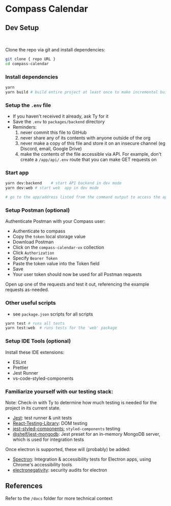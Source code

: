 # Compass Calendar

## Dev Setup

<br>

Clone the repo via git and install dependencies:

```bash
git clone { repo URL }
cd compass-calendar
```

### Install dependencies

```bash
yarn
yarn build # build entire project at least once to make incremental builds easier
```

### Setup the `.env` file

- If you haven't received it already, ask Ty for it
- Save the `.env` to `packages/backend` directory
- Reminders:
  1. never commit this file to GitHub
  2. never share any of its contents with anyone outside of the org
  3. never make a copy of this file and store it on an insecure channel (eg Discord, email, Google Drive)
  4. make the contents of the file accessible via API. For example, don't create a `/app/api/.env` route that you can make GET requests on

### Start app

```bash
yarn dev:backend    # start API backend in dev mode
yarn dev:web # start web  app in dev mode

# go to the app/address listed from the command output to access the app
```

### Setup Postman (optional)

Authenticate Postman with your Compass user:

- Authenticate to compass
- Copy the `token` local storage value
- Download Postman
- Click on the `compass-calendar-vx` collection
- Click `Authorization`
- Specify `Bearer Token`
- Paste the token value into the Token field
- Save
- Your user token should now be used for all Postman requests

Open up one of the requests and test it out, referencing the example requests as-needed.

### Other useful scripts

- see `package.json` scripts for all scripts

```bash
yarn test # runs all tests
yarn test:web  # runs tests for the 'web' package
```

### Setup IDE Tools (optional)

Install these IDE extensions:

- ESLint
- Prettier
- Jest Runner
- vs-code-styled-components

### Familiarize yourself with our testing stack:

Note: Check-in with Ty to determine how much testing is needed for the project in its current state.

- [Jest](https://jestjs.io/): test runner & unit tests
- [React-Testing-Library](https://testing-library.com/docs/react-testing-library/intro): DOM testing
- [jest-styled-components:](https://github.com/styled-components/jest-styled-components#react-testing-library) `styled-components` testing
- [@shelf/jest-mongodb](https://github.com/shelfio/jest-mongodb): Jest preset for an in-memory MongoDB server, which is used for integration tests

Once electron is supported, these will (probably) be added:

- [Spectron](https://www.electronjs.org/spectron): Integration & accessibility tests for Electron apps, using Chrome's accessibility tools
- [electronegativity](https://github.com/doyensec/electronegativity#electronegativity): security audits for electron

## References

Refer to the `/docs` folder for more technical context
